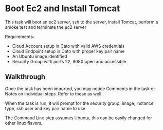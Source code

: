 Boot Ec2 and Install Tomcat
=============

This task will boot an ec2 server, ssh to the server, install Tomcat, perform a smoke test and terminate the ec2 server

Requirements: 

* Cloud Account setup in Cato with valid AWS credentials
* Cloud Endpoint setup in Cato with proper key pair name
* An Ubuntu image identified
* Security Group with ports 22, 8080 open and accessible

Walkthrough
-----------

Once the task has been imported, you may notice Comments in the task or Notes on individual steps. Refer to these as well. 

When the task is run, it will prompt for the security group, image, instance type, ssh user and key pair name to use. 

The Command Line step assumes Ubuntu, this can be easily changed for other linux flavors.
